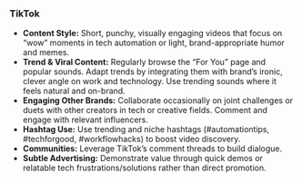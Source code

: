 ### TikTok

- **Content Style:** Short, punchy, visually engaging videos that focus on “wow” moments in tech automation or light, brand-appropriate humor and memes.  
- **Trend & Viral Content:** Regularly browse the “For You” page and popular sounds. Adapt trends by integrating them with brand’s ironic, clever angle on work and technology. Use trending sounds where it feels natural and on-brand.  
- **Engaging Other Brands:** Collaborate occasionally on joint challenges or duets with other creators in tech or creative fields. Comment and engage with relevant influencers.  
- **Hashtag Use:** Use trending and niche hashtags (#automationtips, #techforgood, #workflowhacks) to boost video discovery.  
- **Communities:** Leverage TikTok’s comment threads to build dialogue.  
- **Subtle Advertising:** Demonstrate value through quick demos or relatable tech frustrations/solutions rather than direct promotion.